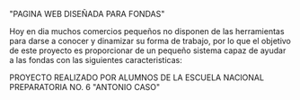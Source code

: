 "PAGINA WEB DISEÑADA PARA FONDAS" 

Hoy en dia muchos comercios pequeños no disponen de las herramientas 
para darse a conocer y dinamizar su forma de trabajo, por lo que el
objetivo de este proyecto es proporcionar de un pequeño sistema capaz
de ayudar a las fondas con las siguientes caracteristicas:

PROYECTO REALIZADO POR ALUMNOS DE LA ESCUELA NACIONAL PREPARATORIA
NO. 6 "ANTONIO CASO"
